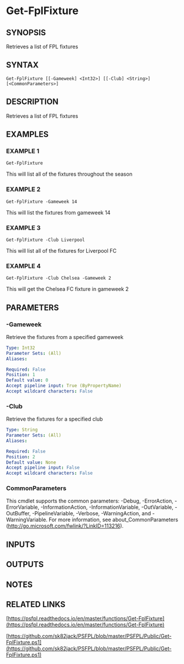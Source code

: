 # Get-FplFixture

## SYNOPSIS
Retrieves a list of FPL fixtures

## SYNTAX

```
Get-FplFixture [[-Gameweek] <Int32>] [[-Club] <String>] [<CommonParameters>]
```

## DESCRIPTION
Retrieves a list of FPL fixtures

## EXAMPLES

### EXAMPLE 1
```
Get-FplFixture
```

This will list all of the fixtures throughout the season

### EXAMPLE 2
```
Get-FplFixture -Gameweek 14
```

This will list the fixtures from gameweek 14

### EXAMPLE 3
```
Get-FplFixture -Club Liverpool
```

This will list all of the fixtures for Liverpool FC

### EXAMPLE 4
```
Get-FplFixture -Club Chelsea -Gameweek 2
```

This will get the Chelsea FC fixture in gameweek 2

## PARAMETERS

### -Gameweek
Retrieve the fixtures from a specified gameweek

```yaml
Type: Int32
Parameter Sets: (All)
Aliases:

Required: False
Position: 1
Default value: 0
Accept pipeline input: True (ByPropertyName)
Accept wildcard characters: False
```

### -Club
Retrieve the fixtures for a specified club

```yaml
Type: String
Parameter Sets: (All)
Aliases:

Required: False
Position: 2
Default value: None
Accept pipeline input: False
Accept wildcard characters: False
```

### CommonParameters
This cmdlet supports the common parameters: -Debug, -ErrorAction, -ErrorVariable, -InformationAction, -InformationVariable, -OutVariable, -OutBuffer, -PipelineVariable, -Verbose, -WarningAction, and -WarningVariable.
For more information, see about_CommonParameters (http://go.microsoft.com/fwlink/?LinkID=113216).

## INPUTS

## OUTPUTS

## NOTES

## RELATED LINKS

[https://psfpl.readthedocs.io/en/master/functions/Get-FplFixture](https://psfpl.readthedocs.io/en/master/functions/Get-FplFixture)

[https://github.com/sk82jack/PSFPL/blob/master/PSFPL/Public/Get-FplFixture.ps1](https://github.com/sk82jack/PSFPL/blob/master/PSFPL/Public/Get-FplFixture.ps1)

